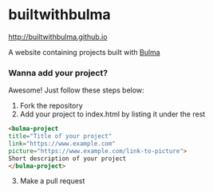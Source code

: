 # builtwithbulma
http://builtwithbulma.github.io

A website containing projects built with [Bulma](http://bulma.io)

### Wanna add your project?

Awesome! Just follow these steps below:
1. Fork the repository
2. Add your project to index.html by listing it under the rest
```html
<bulma-project 
title="Title of your project" 
link="https://www.example.com" 
picture="https://www.example.com/link-to-picture">
Short description of your project
</bulma-project>
```
3. Make a pull request